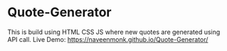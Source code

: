 # Quote-Generator
This is build using HTML CSS JS where new quotes are generated using API call.
Live Demo: https://naveenmonk.github.io/Quote-Generator/
